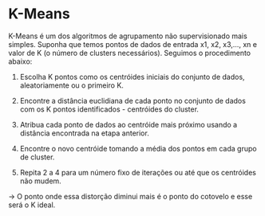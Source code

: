 # K-Means

K-Means é um dos algoritmos de agrupamento não supervisionado mais simples. Suponha que temos pontos de dados de entrada x1, x2, x3,…, xn e valor de K (o número de clusters necessários). 
Seguimos o procedimento abaixo:

1) Escolha K pontos como os centróides iniciais do conjunto de dados, aleatoriamente ou o primeiro K.

2) Encontre a distância euclidiana de cada ponto no conjunto de dados com os K pontos identificados - centróides do cluster.

3) Atribua cada ponto de dados ao centróide mais próximo usando a distância encontrada na etapa anterior.

4) Encontre o novo centróide tomando a média dos pontos em cada grupo de cluster.

5) Repita 2 a 4 para um número fixo de iterações ou até que os centróides não mudem.

-> O ponto onde essa distorção diminui mais é o ponto do cotovelo e esse será o K ideal.
